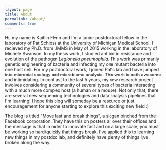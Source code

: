 ```yaml
---
layout: page
title: About
permalink: /about/
comments: true
---
```


Hi, my name is Kaitlin Flynn and I'm a junior postdoctoral fellow in the laboratory of Pat Schloss at the University of Michigan Medical School. I recieved my Ph.D. from UMMS in May of 2015 working in the laboratory of Michele Swanson. In my thesis work, I studied antibiotic resistance and evolution of the pathogen *Legionella pneumophila*. This work was primarily genetic engineering of bacteria and infecting my one mutant bacteria into one host cell. For my postdoctoral work, I joined Pat's lab and have jumped into microbial ecology and microbiome analysis. This work is both awesome and intimidating. In contrast to the last 5 years, my new research project involves considering a community of several types of bacteria interacting with a much more complex host (a human or a mouse). Not only that, there are several new sequencing technologies and data analysis pipelines that I'm learning! I hope this blog will someday be a resource or just encouragement for anyone starting to explore this exciting new field :) 

The blog is titled "Move fast and break things", a slogan pinched from the Facebook corporation. They have this on posters all over their offices and the message is that in order to innovate fast and on a large scale, you must be working so hard/quickly that things break. I've applied this to learning new things in my postdoc lab, and definitely have plenty of things I;ve broken along the way. 
